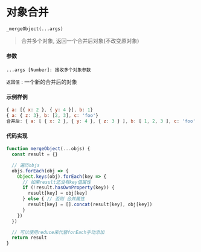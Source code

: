 # 对象合并

<code>_mergeObject(...args)</code>

> 合并多个对象, 返回一个合并后对象(不改变原对象)

#### 参数

<code>...args [Number]: 接收多个对象参数</code>

<code>返回值：</code>一个新的合并后的对象

#### 示例样例

```javascript
{ a: [{ x: 2 }, { y: 4 }], b: 1}
{ a: { z: 3}, b: [2, 3], c: 'foo'}
合并后: { a: [ { x: 2 }, { y: 4 }, { z: 3 } ], b: [ 1, 2, 3 ], c: 'foo' }
```

#### 代码实现

```javascript
function mergeObject(...objs) {
  const result = {}

  // 遍历objs
  objs.forEach(obj => {
    Object.keys(obj).forEach(key => {
      // 如果result还没有key值属性
      if (!result.hasOwnProperty(key)) {
        result[key] = obj[key]
      } else { // 否则 合并属性
        result[key] = [].concat(result[key], obj[key])
      }
    })
  })

  // 可以使用reduce来代替forEach手动添加
  return result
}
```